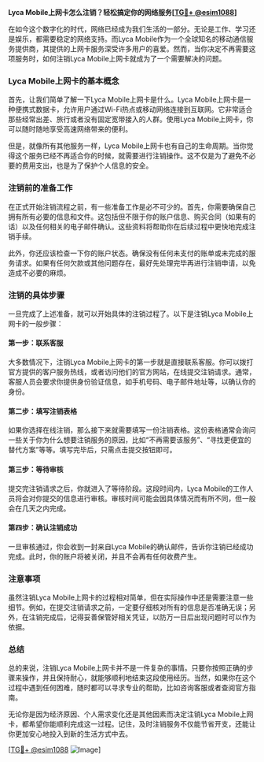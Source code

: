 **Lyca Mobile上网卡怎么注销？轻松搞定你的网络服务[[TG💪+ @esim1088](https://t.me/s/esim1088)]**

在如今这个数字化的时代，网络已经成为我们生活的一部分。无论是工作、学习还是娱乐，都需要稳定的网络支持。而Lyca Mobile作为一个全球知名的移动通信服务提供商，其提供的上网卡服务深受许多用户的喜爱。然而，当你决定不再需要这项服务时，如何注销Lyca Mobile上网卡就成为了一个需要解决的问题。

### Lyca Mobile上网卡的基本概念

首先，让我们简单了解一下Lyca Mobile上网卡是什么。Lyca Mobile上网卡是一种便携式数据卡，允许用户通过Wi-Fi热点或移动网络连接到互联网。它非常适合那些经常出差、旅行或者没有固定宽带接入的人群。使用Lyca Mobile上网卡，你可以随时随地享受高速网络带来的便利。

但是，就像所有其他服务一样，Lyca Mobile上网卡也有自己的生命周期。当你觉得这个服务已经不再适合你的时候，就需要进行注销操作。这不仅是为了避免不必要的费用支出，也是为了保护个人信息的安全。

### 注销前的准备工作

在正式开始注销流程之前，有一些准备工作是必不可少的。首先，你需要确保自己拥有所有必要的信息和文件。这包括但不限于你的账户信息、购买合同（如果有的话）以及任何相关的电子邮件确认。这些资料将帮助你在后续过程中更快地完成注销手续。

此外，你还应该检查一下你的账户状态。确保没有任何未支付的账单或未完成的服务请求。如果有任何欠款或其他问题存在，最好先处理完毕再进行注销申请，以免造成不必要的麻烦。

### 注销的具体步骤

一旦完成了上述准备，就可以开始具体的注销过程了。以下是注销Lyca Mobile上网卡的一般步骤：

#### 第一步：联系客服

大多数情况下，注销Lyca Mobile上网卡的第一步就是直接联系客服。你可以拨打官方提供的客户服务热线，或者访问他们的官方网站，在线提交注销请求。通常，客服人员会要求你提供身份验证信息，如手机号码、电子邮件地址等，以确认你的身份。

#### 第二步：填写注销表格

如果你选择在线注销，那么接下来就需要填写一份注销表格。这份表格通常会询问一些关于你为什么想要注销服务的原因，比如“不再需要该服务”、“寻找更便宜的替代方案”等等。填写完毕后，只需点击提交按钮即可。

#### 第三步：等待审核

提交完注销请求之后，你就进入了等待阶段。这段时间内，Lyca Mobile的工作人员将会对你提交的信息进行审核。审核时间可能会因具体情况而有所不同，但一般会在几天之内完成。

#### 第四步：确认注销成功

一旦审核通过，你会收到一封来自Lyca Mobile的确认邮件，告诉你注销已经成功完成。此时，你的账户将被关闭，并且不会再有任何收费产生。

### 注意事项

虽然注销Lyca Mobile上网卡的过程相对简单，但在实际操作中还是需要注意一些细节。例如，在提交注销请求之前，一定要仔细核对所有的信息是否准确无误；另外，在注销完成后，记得妥善保管好相关凭证，以防万一日后出现问题时可以作为依据。

### 总结

总的来说，注销Lyca Mobile上网卡并不是一件复杂的事情。只要你按照正确的步骤来操作，并且保持耐心，就能够顺利地结束这段使用经历。当然，如果你在这个过程中遇到任何困难，随时都可以寻求专业的帮助，比如咨询客服或者查阅官方指南。

无论你是因为经济原因、个人需求变化还是其他因素而决定注销Lyca Mobile上网卡，都希望你能顺利完成这一过程。记住，及时注销服务不仅能节省开支，还能让你更加安心地投入到新的生活方式中去。

[[TG💪+ @esim1088](https://t.me/s/esim1088) ![Image](https://i.postimg.cc/4NQfJmqS/Snipaste-2025-05-13-00-14-12.png)]